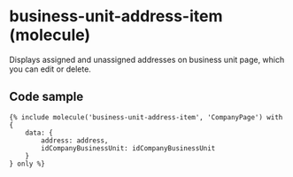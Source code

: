 # business-unit-address-item (molecule)

Displays assigned and unassigned addresses on business unit page, which you can edit or delete.

## Code sample

```
{% include molecule('business-unit-address-item', 'CompanyPage') with {
    data: {
        address: address,
        idCompanyBusinessUnit: idCompanyBusinessUnit
    }
} only %}
```
